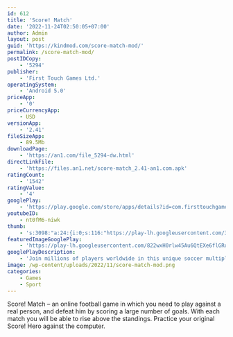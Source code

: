 ```yaml
---
id: 612
title: 'Score! Match'
date: '2022-11-24T02:50:05+07:00'
author: Admin
layout: post
guid: 'https://kindmod.com/score-match-mod/'
permalink: /score-match-mod/
postIDCopy:
    - '5294'
publisher:
    - 'First Touch Games Ltd.'
operatingSystem:
    - 'Android 5.0'
priceApp:
    - '0'
priceCurrencyApp:
    - USD
versionApp:
    - '2.41'
fileSizeApp:
    - 89.5Mb
downloadPage:
    - 'https://an1.com/file_5294-dw.html'
directLinkFile:
    - 'https://files.an1.net/score-match_2.41-an1.com.apk'
ratingCount:
    - '1542'
ratingValue:
    - '4'
googlePlay:
    - 'https://play.google.com/store/apps/details?id=com.firsttouchgames.smp'
youtubeID:
    - nt0fM6-niwk
thumb:
    - 's:3098:"a:24:{i:0;s:116:"https://play-lh.googleusercontent.com/39qI6B-y3rtRM_6R1uA6ohGAmQvNKeK8BhAVsBBWCc1K9RqRORfDpCSUh7QNCJkrIlbm=w526-h296";i:1;s:116:"https://play-lh.googleusercontent.com/ol_J70lP5NPziqDf33sQmkiPygdhiD6H47Jmxl3-h43C7-N5KUZWMjYYRZtM2HncAc2B=w526-h296";i:2;s:115:"https://play-lh.googleusercontent.com/DpoYQeXmpojV14ZXWKT9zQlOqOGe8AbKNNGiZ7xi5VjYlIp_XUhJCqeju1nP0zISy1M=w526-h296";i:3;s:116:"https://play-lh.googleusercontent.com/dGhcsr0tVLRvUeyAAI5q1bqPBwoaGce5Y6GACj8vunaLuRfgyfxlOA_abwk7TrkKLNA7=w526-h296";i:4;s:114:"https://play-lh.googleusercontent.com/_cuPhpycyo-IoL1MMBscdvcYBNqWLhR2J6YMUYEpsqqbgVWhdoC11wEN3752EP9NYg=w526-h296";i:5;s:115:"https://play-lh.googleusercontent.com/nicEwTegN5iiu1Jad6zg_4s5ENUbgsN6wHxo7gKawYHJLOaDBjkn_c4OaG3E0BdnViY=w526-h296";i:6;s:114:"https://play-lh.googleusercontent.com/40uZH-SDGYb7QG5G63dqHYZKCzvhlVVb3PUso-q0eQ_RxwADYS2CXcTYEjKmYYb-sw=w526-h296";i:7;s:116:"https://play-lh.googleusercontent.com/KCwK2URR8dVtnP07OpbEEAPf9P72GN_rmqIq1mnQHLaZczsyZ1EFEJfFDrAo2ho1lhjz=w526-h296";i:8;s:115:"https://play-lh.googleusercontent.com/FE3pXmX87z02F7BtZUSQ9bMhGZMbEDfZkwdh3KX9LcsKBiP9JwMHxvY-rnAxfKPm3nc=w526-h296";i:9;s:116:"https://play-lh.googleusercontent.com/T4sszeNJfi6Q_qOHckg7Rt9nkWhbLbhCJ5cL504sj_1pbav2LaXFHa3tqF8ogujsFoWp=w526-h296";i:10;s:116:"https://play-lh.googleusercontent.com/ct4RWua_OmwssNCExaXrWDjTnIR-fvHPyKhUx4zRdLLc06fScH48tnfLIFSpMQYFwSMn=w526-h296";i:11;s:115:"https://play-lh.googleusercontent.com/7_wvYsiCa2qWu4rfCvWaFn0yoeuBchY_Y9BSNGylNiWFXNb8B7sSWUxyzwMwfXePJDE=w526-h296";i:12;s:115:"https://play-lh.googleusercontent.com/uDfn66Kd1K_eJP7eWlk4KbzFYZqnZTg8FJLIXQ6LcD-Xp0ohwSy58fDIrWu88hlF3pQ=w526-h296";i:13;s:115:"https://play-lh.googleusercontent.com/f4n1X7p7gcCpr8uCYkxmv5fbT4v55wWMB_KKclOBCM5K-gTI9FSX10ht2Zv8sNAzjU8=w526-h296";i:14;s:116:"https://play-lh.googleusercontent.com/3EpSk7B1MVXLWU8yYjFRlJg0dA3V__IyWFe0aIKHdY3WA0yfFknNqJx79jQteni-sPwv=w526-h296";i:15;s:115:"https://play-lh.googleusercontent.com/FU_d7ujJkMuzl5S59TuIusjkhLyrLK2nVNrywCvC3BhZXYEQyS18fOdqduTUie51Oso=w526-h296";i:16;s:116:"https://play-lh.googleusercontent.com/tWZX9tQRlGDoGWGO3zswqYc9KDHk1w_gGgOAoPuBX_M3edRzswINX6BQ7Db55BaE2Pb2=w526-h296";i:17;s:115:"https://play-lh.googleusercontent.com/RgxVOgO26LPvCW07uBOLr9C8izxK5ZGQAvzEG8rqIGdXRdQEgWgYEsPRpKQ4KpGyO1E=w526-h296";i:18;s:115:"https://play-lh.googleusercontent.com/pevFfvK4jOYufZ5oM-QV-nI9HxD-RDk3MqeIgPdmr7qj3jrqQznVejmhRO2xiHThIU8=w526-h296";i:19;s:114:"https://play-lh.googleusercontent.com/ySrnEB-rpMn9UZQ3Yoob5efAvfzIdkY_TVClexHPawmvz5-cf9-lmS6SNh840hojzg=w526-h296";i:20;s:116:"https://play-lh.googleusercontent.com/WCozAhLKhG0qr4FkYbsqxd0bAMAIqImOolKK8C8-lPVW-VoKUwctOkHhvxJ_ZbftnktP=w526-h296";i:21;s:114:"https://play-lh.googleusercontent.com/6YM9Ie3eDdJOqG2wGpt5H7CI62x9P-LjvxUyuekfw8xRhLIg8u8T_1fkCg_I1PZBvw=w526-h296";i:22;s:115:"https://play-lh.googleusercontent.com/qkS2UKBrcQxrP0KufoWHdGwkrIXe_uqjhOIuORDMGMeNEMozxxbjeep3Clr-dcvC4io=w526-h296";i:23;s:115:"https://play-lh.googleusercontent.com/dKvud6a653t3rB5MJ6oltunLxS61VxQ1Ycg2tRUxL6QypfDzurbtntEWv5B32tNX_1U=w526-h296";}";'
featuredImageGooglePlay:
    - 'https://play-lh.googleusercontent.com/822wxH0rlw45Au6QtEXe6flGRuqGKp0bAYXiV5n1dUDO9xr5UuBri74xnzZXS3LJVpo'
googlePlayDescription:
    - 'Join millions of players worldwide in this unique soccer multiplayer experience! Captain your team on the road to GLORY, recruit your friends and rise to the top in a series of challenging Arenas and weekly Events.. Play YOUR way - dribble, tackle, pass and shoot against opponents from all over the world in real-time online matches.. Collect and upgrade unique player types, set your formation, then use your skills to gain promotion!'
image: /wp-content/uploads/2022/11/score-match-mod.png
categories:
    - Games
    - Sport
---
```


Score! Match – an online football game in which you need to play against a real person, and defeat him by scoring a large number of goals. With each match you will be able to rise above the standings. Practice your original Score! Hero against the computer.